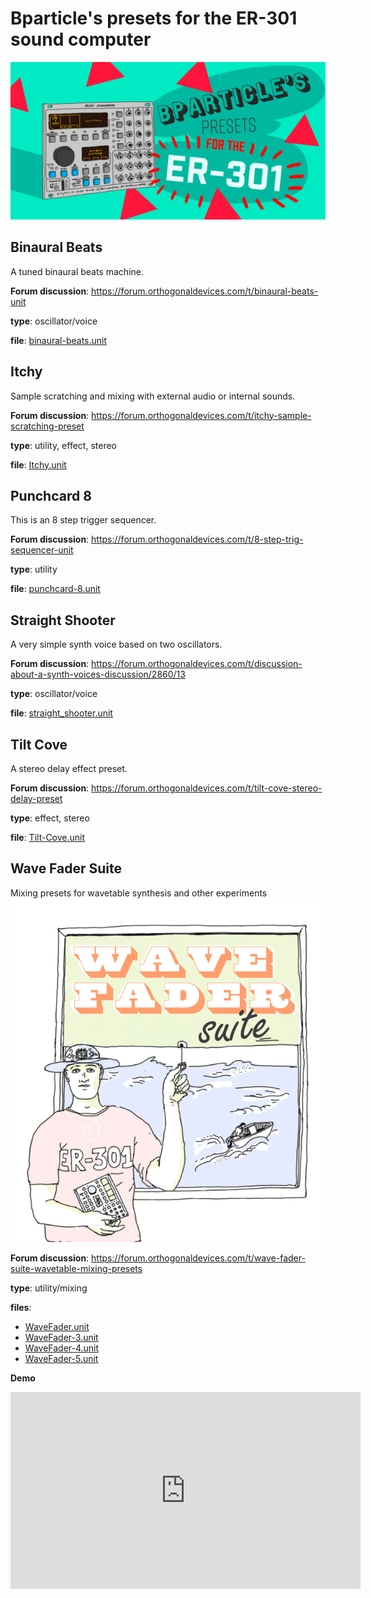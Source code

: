 # Bparticle's presets for the ER-301 sound computer
![Bparticle's presets header image](img/er-301_github-cover.png)


## Binaural Beats
A tuned binaural beats machine.


**Forum discussion**: https://forum.orthogonaldevices.com/t/binaural-beats-unit

**type**: oscillator/voice

**file**: <a href="https://github.com/bparticle/bparticle/raw/master/binaural-beats.unit">binaural-beats.unit</a>

## Itchy
Sample scratching and mixing with external audio or internal sounds.


**Forum discussion**: https://forum.orthogonaldevices.com/t/itchy-sample-scratching-preset

**type**: utility, effect, stereo

**file**: <a href="https://github.com/bparticle/bparticle/raw/master/Itchy.unit">Itchy.unit</a>

## Punchcard 8
This is an 8 step trigger sequencer.


**Forum discussion**: https://forum.orthogonaldevices.com/t/8-step-trig-sequencer-unit

**type**: utility

**file**: <a href="https://github.com/bparticle/bparticle/raw/master/punchcard-8.unit">punchcard-8.unit</a>

## Straight Shooter
A very simple synth voice based on two oscillators.


**Forum discussion**: https://forum.orthogonaldevices.com/t/discussion-about-a-synth-voices-discussion/2860/13

**type**: oscillator/voice

**file**: <a href="https://github.com/bparticle/bparticle/raw/master/straight_shooter.unit">straight_shooter.unit</a>

## Tilt Cove
A stereo delay effect preset.


**Forum discussion**: https://forum.orthogonaldevices.com/t/tilt-cove-stereo-delay-preset

**type**: effect, stereo

**file**: <a href="https://github.com/bparticle/bparticle/raw/master/Tilt-Cove.unit">Tilt-Cove.unit</a>

## Wave Fader Suite
Mixing presets for wavetable synthesis and other experiments
![Wavefader animation](img/wavefader.gif)

**Forum discussion**: https://forum.orthogonaldevices.com/t/wave-fader-suite-wavetable-mixing-presets

**type**: utility/mixing

**files**:
* <a href="https://github.com/bparticle/bparticle/raw/master/WaveFader.unit">WaveFader.unit</a>
* <a href="https://github.com/bparticle/bparticle/raw/master/WaveFader-3.unit">WaveFader-3.unit</a>
* <a href="https://github.com/bparticle/bparticle/raw/master/WaveFader-4.unit">WaveFader-4.unit</a>
* <a href="https://github.com/bparticle/bparticle/raw/master/WaveFader-5.unit">WaveFader-5.unit</a>

**Demo**
<iframe width="560" height="315" src="https://www.youtube.com/embed/5Z_ye8rpEPs" frameborder="0" allow="accelerometer; autoplay; encrypted-media; gyroscope; picture-in-picture" allowfullscreen></iframe>
